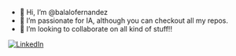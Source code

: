 - 👋 Hi, I’m @balalofernandez
- 🌱 I’m passionate for IA, although you can checkout all my repos.
- 💞️ I’m looking to collaborate on all kind of stuff!!

[![LinkedIn](https://img.shields.io/badge/LinkedIn-0077B5?style=for-the-badge&logo=linkedin&logoColor=white)](https://www.linkedin.com/in/alvarofmoreno/)

